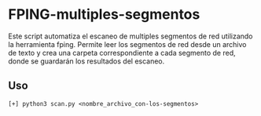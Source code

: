 # FPING-multiples-segmentos
Este script automatiza el escaneo de multiples segmentos de red utilizando la herramienta fping. Permite leer los segmentos de red desde un archivo de texto y crea una carpeta correspondiente a cada segmento de red, donde se guardarán los resultados del escaneo.

## **Uso**
```
[+] python3 scan.py <nombre_archivo_con-los-segmentos>
```
